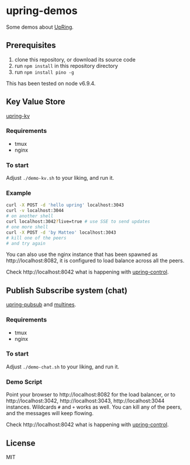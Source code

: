 # upring-demos

Some demos about [UpRing](https://github.com/mcollina/upring).

## Prerequisites

1. clone this repository, or download its source code
2. run `npm install` in this repository directory
3. run `npm install pino -g`

This has been tested on node v6.9.4.

## Key Value Store

[upring-kv](https://github.com/mcollina/upring)

### Requirements

* tmux
* nginx

### To start

Adjust `./demo-kv.sh` to your liking, and run it.

### Example

```bash
curl -X POST -d 'hello upring' localhost:3043
curl -v localhost:3044
# on another shell
curl localhost:3042?live=true # use SSE to send updates
# one more shell
curl -X POST -d 'by Matteo' localhost:3043
# kill one of the peers
# and try again
```

You can also use the nginx instance that has been spawned as
http://localhost:8082, it is configured to load balance across all
the peers.

Check http://localhost:8042 what is happening with [upring-control](https://github.com/mcollina/upring-control).

## Publish Subscribe system (chat)

[upring-pubsub](https://github.com/mcollina/upring-pubsub) and
[multines](https://github.com/mcollina/upring-pubsub).

### Requirements

* tmux
* nginx

### To start

Adjust `./demo-chat.sh` to your liking, and run it.

### Demo Script

Point your browser to http://localhost:8082 for the load balancer,
or to http://localhost:3042, http://localhost:3043,
http://localhost:3044 instances. Wildcards `#` and
`+` works as well.
You can kill any of the peers, and the messages will keep flowing.

Check http://localhost:8042 what is happening with [upring-control](https://github.com/mcollina/upring-control).

## License

MIT
